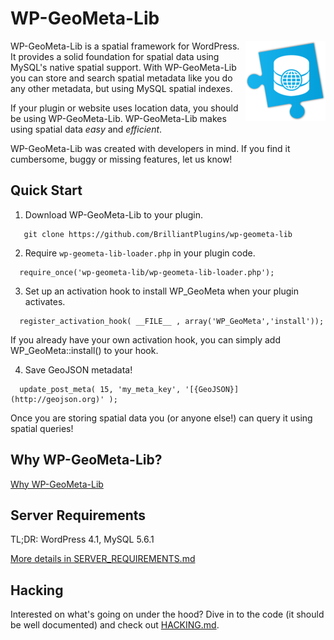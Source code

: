 WP-GeoMeta-Lib
==============
<img align="right" src="https://raw.githubusercontent.com/BrilliantPlugins/wp-geometa-lib/media/img/logo_128.png">
WP-GeoMeta-Lib is a spatial framework for WordPress. It provides a solid foundation 
for spatial data using MySQL's native spatial support. With WP-GeoMeta-Lib you
can store and search spatial metadata like you do any other metadata, but using MySQL spatial indexes.

If your plugin or website uses location data, you should be using WP-GeoMeta-Lib.
WP-GeoMeta-Lib makes using spatial data *easy* and *efficient*. 

WP-GeoMeta-Lib was created with developers in mind. If you find it cumbersome, buggy or missing features, let us know! 

Quick Start
-----------

1. Download WP-GeoMeta-Lib to your plugin. 
 
 ```
 	git clone https://github.com/BrilliantPlugins/wp-geometa-lib
 ```
2. Require `wp-geometa-lib-loader.php` in your plugin code.
 
 ```
   require_once('wp-geometa-lib/wp-geometa-lib-loader.php');
 ```

3. Set up an activation hook to install WP_GeoMeta when your plugin activates.

 ```
   register_activation_hook( __FILE__ , array('WP_GeoMeta','install'));
 ```

 If you already have your own activation hook, you can simply add WP_GeoMeta::install() to your hook.

4. Save GeoJSON metadata!
 
 ```
   update_post_meta( 15, 'my_meta_key', '[{GeoJSON}](http://geojson.org)' );
 ```

Once you are storing spatial data you (or anyone else!) can query it
using spatial queries!

Why WP-GeoMeta-Lib?
-------------------
[Why WP-GeoMeta-Lib](docs/WHY_WPGEOMETA.md)

Server Requirements
-------------------

TL;DR: WordPress 4.1, MySQL 5.6.1

[More details in SERVER_REQUIREMENTS.md](docs/SERVER_REQUIREMENTS.md)

Hacking
-------

Interested on what's going on under the hood? Dive in to the code (it should be well documented) and 
check out [HACKING.md](docs/HACKING.md).
